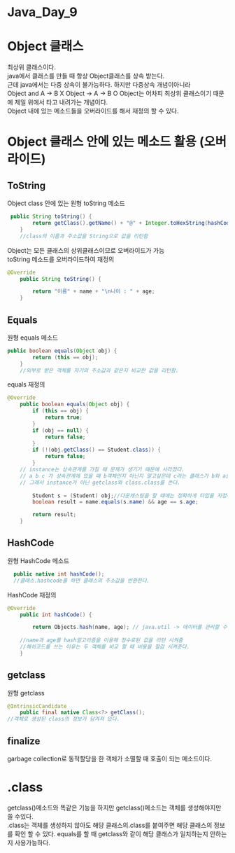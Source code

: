 # Java_Day_9

# Object 클래스
최상위 클래스이다.  
java에서 클래스를 만들 때 항상 Object클래스를 상속 받는다.  
근데 java에서는 다중 상속이 불가능하다. 하지만 다중상속 개념이아니라  
Object and A -> B X  Object -> A -> B  O
Object는 어차피 최상위 클래스이기 때문에 제일 위에서 타고 내려가는 개념이다.  
Object 내에 있는 메소드들을 오버라이드를 해서 재정의 할 수 있다.

# Object 클래스 안에 있는 메소드 활용 (오버라이드)

## ToString

Object class 안에 있는 원형 toString 메소드
```java
 public String toString() {
        return getClass().getName() + "@" + Integer.toHexString(hashCode());
    }
    //class의 이름과 주소값을 String으로 값을 리턴함
```

Object는 모든 클래스의 상위클래스이므로 오버라이드가 가능  
toString 메소드를 오버라이드하여 재정의
```java
@Override
	public String toString() {

		return "이름" + name + "\n나이 : " + age;
	}
```

## Equals

원형 equals 메소드
```java
public boolean equals(Object obj) {
        return (this == obj);
    }
    //외부로 받은 객체를 자기의 주소값과 같은지 비교한 값을 리턴함.
```

equals 재정의

```java
@Override
	public boolean equals(Object obj) {
		if (this == obj) {
			return true;
		}
		if (obj == null) {
			return false;
		}
		if (!(obj.getClass() == Student.class)) {
			return false;
		}
    // instance는 상속관계를 가질 때 문제가 생기기 때문에 사라졌다.
    // a b c 가 상속관계에 있을 때 b객체인지 아닌지 알고싶은데 c라는 클래스가 b와 a를 포함하는 관계성 때문에 true가 반환된다.
    // 그래서 instance가 아닌 getclass와 class.class를 쓴다.
    
		Student s = (Student) obj;//다운캐스팅을 할 떄에는 정확하게 타입을 지정해라.
		boolean result = name.equals(s.name) && age == s.age;

		return result;
	}

```

## HashCode

원형 HashCode 메소드
```java
  public native int hashCode();
  //클래스.hashcode를 하면 클래스의 주소값을 반환한다.
```
HashCode 재정의

```java
@Override
	public int hashCode() {

		return Objects.hash(name, age); // java.util -> 데이터를 관리할 수 있는 도구들이 있음.
    
    //name과 age를 hash알고리즘을 이용해 정수로된 값을 리턴 시켜줌
    //해쉬코드를 쓰는 이유는 두 객체를 비교 할 때 비용을 절감 시켜준다.
	}
```
## getclass

원형 getclass

```java
@IntrinsicCandidate
    public final native Class<?> getClass();
//객체로 생성된 class의 정보가 담겨져 있다.
```

## finalize
garbage collection로 동적할당을 한 객체가 소멸할 때 호출이 되는 메소드이다.


# .class
getclass()메소드와 똑같은 기능을 하지만 getclass()메소드는 객체를 생성해야지만 쓸 수있다.  
.class는 객체를 생성하지 않아도 해당 클래스의.class를 붙여주면 해당 클래스의 정보를 확인 할 수 있다.
equals를 할 때 getclass와 같이 해당 클래스가 일치하는지 안하는지 사용가능하다.
